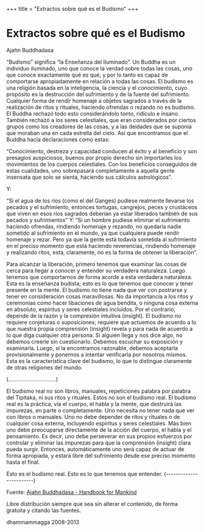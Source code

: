 +++
title = "Extractos sobre qué es el Budismo"
+++

# Extractos sobre qué es el Budismo




Ajahn Buddhadasa


<!-- more -->“Budismo” significa “la Enseñanza del Iluminado”. Un Buddha es un individuo iluminado, uno que conoce la verdad sobre todas las cosas, uno que conoce exactamente qué es qué, y por lo tanto es capaz de comportarse apropiadamente en relación a todas las cosas. El budismo es una religión basada en la inteligencia, la ciencia y el conocimiento, cuyo propósito es la destrucción del sufrimiento y de la fuente del sufrimiento. Cualquier forma de rendir homenaje a objetos sagrados a través de la realización de ritos y rituales, haciendo ofrendas o rezando no es budismo. El Buddha rechazó todo esto considerándolo tonto, ridículo e insano. También rechazó a los seres celestiales, que eran considerados por ciertos grupos como los creadores de las cosas, y a las deidades que se suponía que moraban una en cada estrella del cielo. Así que encontramos que el Buddha hacía declaraciones como estas:

“Conocimiento, destreza y capacidad conducen al éxito y al beneficio y son presagios auspiciosos, buenos por propio derecho sin importarles los movimientos de los cuerpos celestiales. Con los beneficios conseguidos de estas cualidades, uno sobrepasará completamente a aquella gente insensata que solo se sienta, haciendo sus cálculos astrológicos”.

Y:

“Si el agua de los ríos (como el del Ganges) pudiese realmente llevarse los pecados y el sufrimiento, entonces tortugas, cangrejos, peces y crustáceos que viven en esos ríos sagrados deberían ya estar liberados también de sus pecados y sufrimientos” Y: “Si un hombre pudiese eliminar el sufrimiento haciendo ofrendas, rindiendo homenaje y rezando, no quedaría nadie sometido al sufrimiento en el mundo, ya que cualquiera puede rendir homenaje y rezar. Pero ya que la gente está todavía sometida al sufrimiento en el preciso momento que está haciendo reverencias, rindiendo homenaje y realizando ritos, esta, claramente, no es la forma de obtener la liberación”.

Para alcanzar la liberación, primero tenemos que examinar las cosas de cerca para llegar a conocer y entender su verdadera naturaleza. Luego tenemos que comportarnos de forma acorde a esta verdadera naturaleza. Esta es la enseñanza budista; esto es lo que tenemos que conocer y tener presente en la mente. El budismo no tiene nada que ver con postrarse y tener en consideración cosas maravillosas. No da importancia a los ritos y ceremonias como hacer libaciones de agua bendita, o ninguna cosa externa en absoluto, espíritus y seres celestiales incluidos. Por el contrario, depende de la razón y la compresión intuitiva (insight). El budismo no requiere conjeturas o suposiciones; requiere que actuemos de acuerdo a lo que nuestra propia comprensión (insight) revela y para nada de acuerdo a lo que diga cualquier otra persona. Si alguien llega y nos dice algo, no debemos creerle sin cuestionarlo. Debemos escuchar su exposición y examinarla. Luego, si la encontramos razonable, debemos aceptarla provisionalmente y ponernos a intentar verificarla por nosotros mismos. Esta es la característica clave del budismo, lo que lo distingue claramente de otras religiones del mundo.

(...............................)

El budismo real no son libros, manuales, repeticiones palabra por palabra del Tipitaka, ni sus ritos y rituales. Estos no son el budismo real. El budismo real es la práctica, vía el cuerpo, el habla y la mente, que destruirá las impurezas, en parte o completamente. Uno necesita no tener nada que ver con libros o manuales. Uno no debe depender de ritos y rituales o de cualquier cosa externa, incluyendo espíritus y seres celestiales. Más bien uno debe preocuparse directamente de la acción del cuerpo, el habla y el pensamiento. Es decir, uno debe perseverar en sus propios esfuerzos por controlar y eliminar las impurezas para que la comprensión (insight) clara pueda surgir. Entonces, automáticamente uno será capaz de actuar de forma apropiada, y estará libre del sufrimiento desde ese preciso momento hasta el final.

Esto es el budismo real. Esto es lo que tenemos que entender. (------------------------)

<!-- more -->


Fuente: [Ajahn Buddhadasa - Handbook for Mankind](http://www.suanmokkh.org/archive/pdf/handbook.pdf)




Libre distribución siempre que sea sin alterar el contenido, de forma gratuita y citando las fuentes.




dhammammagga 2008-2013
